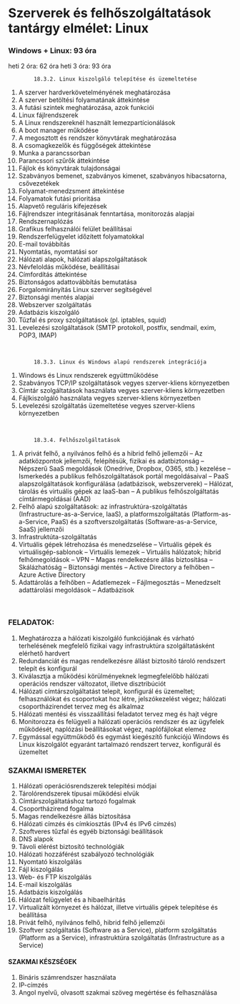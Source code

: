# Szerverek és felhőszolgáltatások tantárgy elmélet: Linux
### Windows + Linux: 93 óra
heti 2 óra: 62 óra
heti 3 óra: 93 óra


            18.3.2. Linux kiszolgáló telepítése és üzemeltetése
1. A szerver hardverkövetelményének meghatározása
1. A szerver betöltési folyamatának áttekintése
1. A futási szintek meghatározása, azok funkciói
1. Linux fájlrendszerek
1. A Linux rendszereknél használt lemezpartícionálások
1. A boot manager működése
1. A megosztott és rendszer könyvtárak meghatározása
1. A csomagkezelők és függőségek áttekintése
1. Munka a parancssorban
1. Parancssori szűrők áttekintése
1. Fájlok és könyvtárak tulajdonságai
1. Szabványos bemenet, szabványos kimenet, szabványos hibacsatorna, csővezetékek
1. Folyamat-menedzsment áttekintése
1. Folyamatok futási prioritása
1. Alapvető reguláris kifejezések
1. Fájlrendszer integritásának fenntartása, monitorozás alapjai
1. Rendszernaplózás
1. Grafikus felhasználói felület beállításai
1. Rendszerfelügyelet időzített folyamatokkal
1. E-mail továbbítás
1. Nyomtatás, nyomtatási sor
1. Hálózati alapok, hálózati alapszolgáltatások
1. Névfeloldás működése, beállításai
1. Címfordítás áttekintése
1. Biztonságos adattovábbítás bemutatása
1. Forgalomirányítás Linux szerver segítségével
1. Biztonsági mentés alapjai
1. Webszerver szolgáltatás
1. Adatbázis kiszolgáló
1. Tűzfal és proxy szolgáltatások (pl. iptables, squid)
1. Levelezési szolgáltatások (SMTP protokoll, postfix, sendmail, exim, POP3, IMAP)
<br>

            18.3.3. Linux és Windows alapú rendszerek integrációja
1. Windows és Linux rendszerek együttműködése
1. Szabványos TCP/IP szolgáltatások vegyes szerver-kliens környezetben
1. Címtár szolgáltatások használata vegyes szerver-kliens környezetben
1. Fájlkiszolgáló használata vegyes szerver-kliens környezetben
1. Levelezési szolgáltatás üzemeltetése vegyes szerver-kliens környezetben
<br>

            18.3.4. Felhőszolgáltatások
1. A privát felhő, a nyilvános felhő és a hibrid felhő jellemzői
–	Az adatközpontok jellemzői, felépítésük, fizikai és adatbiztonság
–	Népszerű SaaS megoldások (Onedrive, Dropbox, O365, stb.) kezelése
–	Ismerkedés a publikus felhőszolgáltatások portál megoldásaival
–	PaaS alapszolgáltatások konfigurálása (adatbázisok, webszerverek)
–	Hálózat, tárolás és virtuális gépek az IaaS-ban 
–	A publikus felhőszolgáltatás címtármegoldásai (AAD)
1. Felhő alapú szolgáltatások: az infrastruktúra-szolgáltatás (Infrastructure-as-a-Service, IaaS), a platformszolgáltatás (Platform-as-a-Service, PaaS) és a szoftverszolgáltatás (Software-as-a-Service, SaaS) jellemzői
1. Infrastruktúta-szolgáltatás
1. Virtuális gépek létrehozása és menedzselése
–	Virtuális gépek és virtuálisgép-sablonok 
–	Virtuális lemezek
–	Virtuális hálózatok; hibrid felhőmegoldások – VPN
–	Magas rendelkezésre állás biztosítása
–	Skálázhatóság
–	Biztonsági mentés
–	Active Directory a felhőben – Azure Active Directory
1. Adattárolás a felhőben
–	Adatlemezek
–	Fájlmegosztás
–	Menedzselt adattárolási megoldások
–	Adatbázisok
<br>

### FELADATOK:
1. Meghatározza a hálózati kiszolgáló funkciójának és várható terhelésének megfelelő fizikai vagy infrastruktúra szolgáltatásként elérhető hardvert
2. Redundanciát és magas rendelkezésre állást biztosító tároló rendszert telepít és konfigurál
3. Kiválasztja a működési körülményeknek legmegfelelőbb hálózati operációs rendszer változatot, illetve disztribúciót
4. Hálózati címtárszolgáltatást telepít, konfigurál és üzemeltet; felhasználókat és csoportokat hoz létre, jelszókezelést végez; hálózati csoportházirendet tervez meg és alkalmaz
5. Hálózati mentési és visszaállítási feladatot tervez meg és hajt végre
6. Monitorozza és felügyeli a hálózati operációs rendszer és az ügyfelek működését, naplózási beállításokat végez, naplófájlokat elemez
7. Egymással együttműködő és egymást kiegészítő funkciójú Windows és Linux kiszolgálót egyaránt tartalmazó rendszert tervez, konfigurál és üzemeltet

### SZAKMAI ISMERETEK
1. Hálózati operációsrendszerek telepítési módjai
2. Tárolórendszerek típusai működési elvük
3. Címtárszolgáltatáshoz tartozó fogalmak
4. Csoportházirend fogalma
5. Magas rendelkezésre állás biztosítása
6. Hálózati címzés és címkiosztás (IPv4 és IPv6 címzés)
7. Szoftveres tűzfal és egyéb biztonsági beállítások
8. DNS alapok
9. Távoli elérést biztosító technológiák
10. Hálózati hozzáférést szabályozó technológiák
11. Nyomtató kiszolgálás
12. Fájl kiszolgálás
13. Web- és FTP kiszolgálás
14. E-mail kiszolgálás
15. Adatbázis kiszolgálás
16. Hálózat felügyelet és a hibaelhárítás
17. Virtualizált környezet és hálózat, illetve virtuális gépek telepítése és beállítása
18. Privát felhő, nyilvános felhő, hibrid felhő jellemzői
19. Szoftver szolgáltatás (Software as a Service), platform szolgáltatás (Platform as a Service), infrastruktúra szolgáltatás (Infrastructure as a Service)

#### SZAKMAI KÉSZSÉGEK
1. Bináris számrendszer használata
2. IP-címzés
3. Angol nyelvű, olvasott szakmai szöveg megértése és felhasználása


